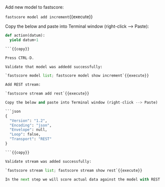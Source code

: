 Add new model to fastscore:

`fastscore model add increment`{{execute}}

Copy the below and paste into Terminal window (right-click --> Paste):

```python
def action(datum):
  yield datum+1

```{{copy}}

Press CTRL-D.

Validate that model was addedd successfully:

`fastscore model list; fastscore model show increment`{{execute}}

Add REST stream:

`fastscore stream add rest`{{execute}}

Copy the below and paste into Terminal window (right-click --> Paste)

```json
{
  "Version": "1.2",
  "Encoding": "json",
  "Envelope": null,
  "Loop": false,
  "Transport": "REST"
}

```{{copy}}

Validate stream was added successfully:

`fastscore stream list; fastscore stream show rest`{{execute}}

In the next step we will score actual data against the model with REST.


